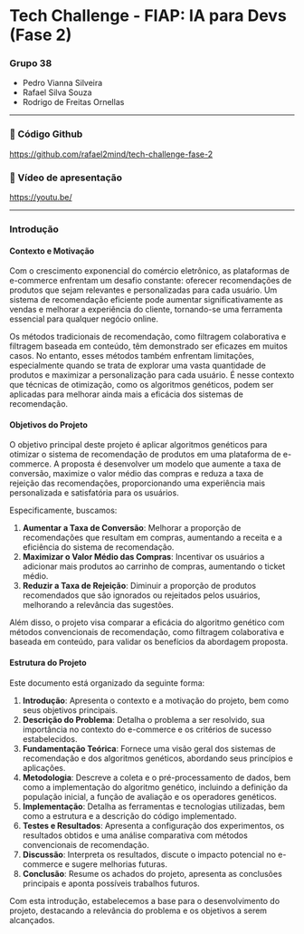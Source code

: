 # Tech Challenge - FIAP: IA para Devs (Fase 2)

### Grupo 38
- Pedro Vianna Silveira
- Rafael Silva Souza
- Rodrigo de Freitas Ornellas


---

### 🔗 Código Github



https://github.com/rafael2mind/tech-challenge-fase-2


### 🔗 Vídeo de apresentação
https://youtu.be/

---

### Introdução

#### Contexto e Motivação

Com o crescimento exponencial do comércio eletrônico, as plataformas de e-commerce enfrentam um desafio constante: oferecer recomendações de produtos que sejam relevantes e personalizadas para cada usuário. Um sistema de recomendação eficiente pode aumentar significativamente as vendas e melhorar a experiência do cliente, tornando-se uma ferramenta essencial para qualquer negócio online.

Os métodos tradicionais de recomendação, como filtragem colaborativa e filtragem baseada em conteúdo, têm demonstrado ser eficazes em muitos casos. No entanto, esses métodos também enfrentam limitações, especialmente quando se trata de explorar uma vasta quantidade de produtos e maximizar a personalização para cada usuário. É nesse contexto que técnicas de otimização, como os algoritmos genéticos, podem ser aplicadas para melhorar ainda mais a eficácia dos sistemas de recomendação.

#### Objetivos do Projeto

O objetivo principal deste projeto é aplicar algoritmos genéticos para otimizar o sistema de recomendação de produtos em uma plataforma de e-commerce. A proposta é desenvolver um modelo que aumente a taxa de conversão, maximize o valor médio das compras e reduza a taxa de rejeição das recomendações, proporcionando uma experiência mais personalizada e satisfatória para os usuários.

Especificamente, buscamos:

1. **Aumentar a Taxa de Conversão**: Melhorar a proporção de recomendações que resultam em compras, aumentando a receita e a eficiência do sistema de recomendação.
2. **Maximizar o Valor Médio das Compras**: Incentivar os usuários a adicionar mais produtos ao carrinho de compras, aumentando o ticket médio.
3. **Reduzir a Taxa de Rejeição**: Diminuir a proporção de produtos recomendados que são ignorados ou rejeitados pelos usuários, melhorando a relevância das sugestões.

Além disso, o projeto visa comparar a eficácia do algoritmo genético com métodos convencionais de recomendação, como filtragem colaborativa e baseada em conteúdo, para validar os benefícios da abordagem proposta.

#### Estrutura do Projeto

Este documento está organizado da seguinte forma:

1. **Introdução**: Apresenta o contexto e a motivação do projeto, bem como seus objetivos principais.
2. **Descrição do Problema**: Detalha o problema a ser resolvido, sua importância no contexto do e-commerce e os critérios de sucesso estabelecidos.
3. **Fundamentação Teórica**: Fornece uma visão geral dos sistemas de recomendação e dos algoritmos genéticos, abordando seus princípios e aplicações.
4. **Metodologia**: Descreve a coleta e o pré-processamento de dados, bem como a implementação do algoritmo genético, incluindo a definição da população inicial, a função de avaliação e os operadores genéticos.
5. **Implementação**: Detalha as ferramentas e tecnologias utilizadas, bem como a estrutura e a descrição do código implementado.
6. **Testes e Resultados**: Apresenta a configuração dos experimentos, os resultados obtidos e uma análise comparativa com métodos convencionais de recomendação.
7. **Discussão**: Interpreta os resultados, discute o impacto potencial no e-commerce e sugere melhorias futuras.
8. **Conclusão**: Resume os achados do projeto, apresenta as conclusões principais e aponta possíveis trabalhos futuros.

Com esta introdução, estabelecemos a base para o desenvolvimento do projeto, destacando a relevância do problema e os objetivos a serem alcançados.
